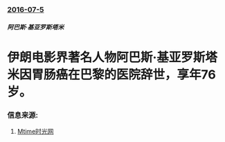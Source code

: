 ### [2016-07-5](/news/2016/07/5/index.md)

##### 阿巴斯·基亚罗斯塔米
# 伊朗电影界著名人物阿巴斯·基亚罗斯塔米因胃肠癌在巴黎的医院辞世，享年76岁。 




### 信息来源:

1. [Mtime时光网](http://news.mtime.com/2016/07/05/1556979.html)
